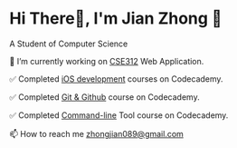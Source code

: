 # Hi There👋, I'm Jian Zhong 🤡

A Student of Computer Science

🌱 I’m currently working on [CSE312](https://cse312.com) Web Application.

✅ Completed [iOS development](https://www.codecademy.com/profiles/jianZ5320566309/certificates/61e87909d59db0001779401a) courses on Codecademy.

✅ Completed [Git & Github](https://www.codecademy.com/profiles/jianZ5320566309/certificates/a8ab218d5950c29861635cc0bf12fd13) course on Codecademy.

✅ Completed [Command-line](https://www.codecademy.com/profiles/jianZ5320566309/certificates/c87ba0541f8be78bc2f4ba1128233f6f) Tool course on Codecademy.

📫 How to reach me zhongjian089@gmail.com
